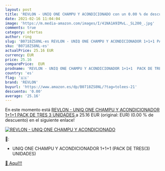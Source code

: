 ```yaml
---
layout: post
title: 'REVLON - UNIQ ONE CHAMPU Y ACONDICIONADO con un 0.00 % de descuento'
date: 2021-02-16 11:04:04
image: 'https://m.media-amazon.com/images/I/41NA1A9IMvL._SL200_.jpg'
comments: true
category: ofertas
author: ring
slug: 'B0718ZS8NL-es REVLON - UNIQ ONE CHAMPU Y ACONDICIONADOR 1+1+1 PACK DE...'
sku: 'B0718ZS8NL-es'
actualPrice: 25.16 EUR
currency: EUR
price: 25.16
comparePrice:  EUR
prodname: 'REVLON - UNIQ ONE CHAMPU Y ACONDICIONADOR 1+1+1  PACK DE TRES 3  UNIDADES '
country: 'es'
flag: '🇪🇸'
brand: 'REVLON'
buyurl: 'https://www.amazon.es/dp/B0718ZS8NL/?tag=tolees-21'
descuento: '0.00'
average: '25.16'
---
```


En este momento está [REVLON - UNIQ ONE CHAMPU Y ACONDICIONADOR 1+1+1  PACK DE TRES 3  UNIDADES ](https://www.amazon.es/dp/B0718ZS8NL/?tag=tolees-21) a 25.16 EUR (original:  EUR) (0.00 %  de descuento) en el siguiente enlace!

[![REVLON - UNIQ ONE CHAMPU Y ACONDICIONADO](https://m.media-amazon.com/images/I/41NA1A9IMvL._SL200_.jpg)](https://www.amazon.es/dp/B0718ZS8NL/?tag=tolees-21)

🔎:

- UNIQ ONE CHAMPU Y ACONDICIONADOR 1+1+1 (PACK DE TRES(3) UNIDADES)

[🛒 Aquí!!!](https://www.amazon.es/dp/B0718ZS8NL/?tag=tolees-21)
